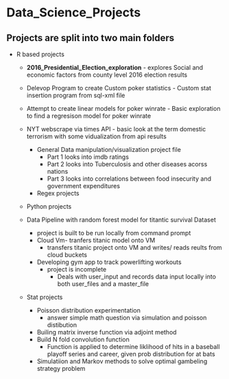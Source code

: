 # Data_Science_Projects
## Projects are split into two main folders
+ R based projects
  + **2016_Presidential_Election_exploration** - explores Social and economic factors from county level 2016 election results
  + Delevop Program to create Custom poker statistics - Custom stat insertion program from sql-xml file
  +  Attempt to create linear models for poker winrate - Basic exploration to find a regresison model for poker winrate
  + NYT webscrape via times API - basic look at the term domestic terrorism with some vidualization from api results
    + General Data manipulation/visualization project file
      + Part 1 looks into imdb ratings
      + Part 2 looks into Tuberculosis and other diseases acorss nations
      + Part 3 looks into correlations between food insecurity and government expenditures 
    + Regex projects 
  + Python projects
  + Data Pipeline with random forest model for titantic survival Dataset
      + project is built to be run locally from command prompt
    + Cloud Vm- tranfers titanic model onto VM
      + transfers titanic project onto VM and writes/ reads reults from cloud buckets 
    + Developing gym app to track powerlifting workouts
      + project is incomplete  
        + Deals with user_input and records data input locally into both user_files and a master_file
    
  + Stat projects
    + Poisson distribution experimentation
      + answer simple math question via simulation and poisson distibution
    + Builing matrix inverse function via adjoint method
    + Build N fold convolution function 
      + Function is applied to determine liklihood of hits in a baseball playoff series and career, given prob distribution for at bats
     + Simulatiion and Markov methods to solve optimal gambeling strategy problem
 
